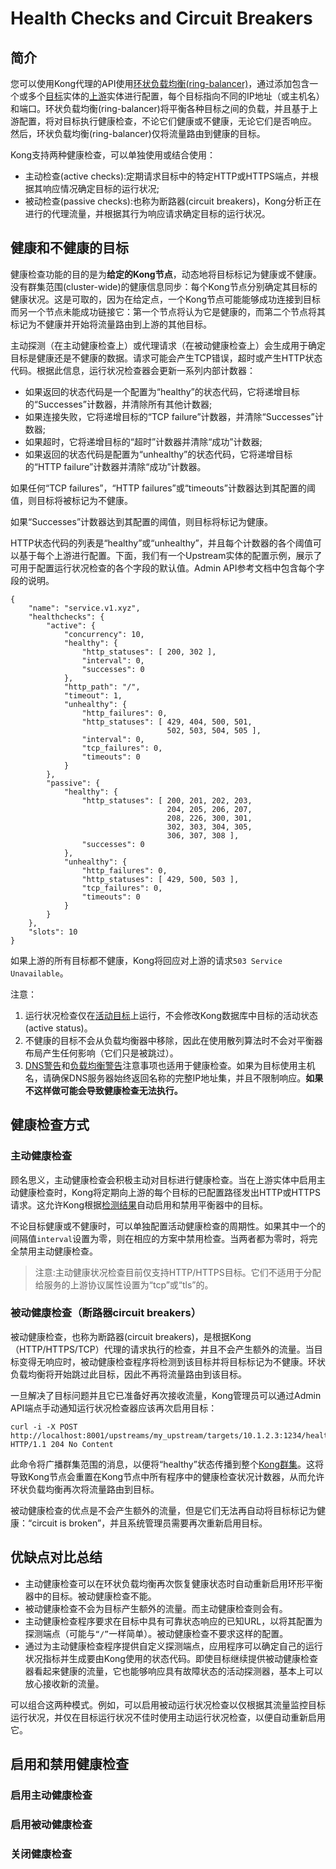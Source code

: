 # Health Checks and Circuit Breakers

## 简介

您可以使用Kong代理的API使用[环状负载均衡(ring-balancer)](https://docs.konghq.com/1.1.x/loadbalancing#ring-balancer)，通过添加包含一个或多个[目标](https://docs.konghq.com/1.1.x/loadbalancing#target)实体的[上游](https://docs.konghq.com/1.1.x/loadbalancing#upstream)实体进行配置，每个目标指向不同的IP地址（或主机名）和端口。环状负载均衡(ring-balancer)将平衡各种目标之间的负载，并且基于上游配置，将对目标执行健康检查，不论它们健康或不健康，无论它们是否响应。
然后，环状负载均衡(ring-balancer)仅将流量路由到健康的目标。

Kong支持两种健康检查，可以单独使用或结合使用：

- 主动检查(active checks):定期请求目标中的特定HTTP或HTTPS端点，并根据其响应情况确定目标的运行状况;
- 被动检查(passive checks):也称为断路器(circuit breakers)，Kong分析正在进行的代理流量，并根据其行为响应请求确定目标的运行状况。

## 健康和不健康的目标

健康检查功能的目的是为**给定的Kong节点**，动态地将目标标记为健康或不健康。没有群集范围(cluster-wide)的健康信息同步：每个Kong节点分别确定其目标的健康状况。这是可取的，因为在给定点，一个Kong节点可能能够成功连接到目标而另一个节点未能成功链接它：第一个节点将认为它是健康的，而第二个节点将其标记为不健康并开始将流量路由到上游的其他目标。

主动探测（在主动健康检查上）或代理请求（在被动健康检查上）会生成用于确定目标是健康还是不健康的数据。请求可能会产生TCP错误，超时或产生HTTP状态代码。根据此信息，运行状况检查器会更新一系列内部计数器：

- 如果返回的状态代码是一个配置为“healthy”的状态代码，它将递增目标的“Successes”计数器，并清除所有其他计数器;
- 如果连接失败，它将递增目标的“TCP failure”计数器，并清除“Successes”计数器;
- 如果超时，它将递增目标的“超时”计数器并清除“成功”计数器;
- 如果返回的状态代码是配置为“unhealthy”的状态代码，它将递增目标的“HTTP failure”计数器并清除“成功”计数器。

如果任何“TCP failures”，“HTTP failures”或“timeouts”计数器达到其配置的阈值，则目标将被标记为不健康。

如果“Successes”计数器达到其配置的阈值，则目标将标记为健康。

HTTP状态代码的列表是“healthy”或“unhealthy”，并且每个计数器的各个阈值可以基于每个上游进行配置。下面，我们有一个Upstream实体的配置示例，展示了可用于配置运行状况检查的各个字段的默认值。Admin API参考文档中包含每个字段的说明。

```
{
    "name": "service.v1.xyz",
    "healthchecks": {
        "active": {
            "concurrency": 10,
            "healthy": {
                "http_statuses": [ 200, 302 ],
                "interval": 0,
                "successes": 0
            },
            "http_path": "/",
            "timeout": 1,
            "unhealthy": {
                "http_failures": 0,
                "http_statuses": [ 429, 404, 500, 501,
                                   502, 503, 504, 505 ],
                "interval": 0,
                "tcp_failures": 0,
                "timeouts": 0
            }
        },
        "passive": {
            "healthy": {
                "http_statuses": [ 200, 201, 202, 203,
                                   204, 205, 206, 207,
                                   208, 226, 300, 301,
                                   302, 303, 304, 305,
                                   306, 307, 308 ],
                "successes": 0
            },
            "unhealthy": {
                "http_failures": 0,
                "http_statuses": [ 429, 500, 503 ],
                "tcp_failures": 0,
                "timeouts": 0
            }
        }
    },
    "slots": 10
}
```

如果上游的所有目标都不健康，Kong将回应对上游的请求`503 Service Unavailable`。

注意：

1. 运行状况检查仅在[活动目标](https://docs.konghq.com/1.1.x/admin-api#target-object)上运行，不会修改Kong数据库中目标的活动状态(active status)。
2. 不健康的目标不会从负载均衡器中移除，因此在使用散列算法时不会对平衡器布局产生任何影响（它们只是被跳过）。
3. [DNS警告](https://docs.konghq.com/1.1.x/loadbalancing#dns-caveats)和[负载均衡警告](https://docs.konghq.com/1.1.x/loadbalancing#balancing-caveats)注意事项也适用于健康检查。如果为目标使用主机名，请确保DNS服务器始终返回名称的完整IP地址集，并且不限制响应。**如果不这样做可能会导致健康检查无法执行。**

## 健康检查方式

### 主动健康检查

顾名思义，主动健康检查会积极主动对目标进行健康检查。当在上游实体中启用主动健康检查时，Kong将定期向上游的每个目标的已配置路径发出HTTP或HTTPS请求。这允许Kong根据[检测结果](https://docs.konghq.com/1.1.x/health-checks-circuit-breakers/#healthy-and-unhealthy-targets)自动启用和禁用平衡器中的目标。

不论目标健康或不健康时，可以单独配置活动健康检查的周期性。如果其中一个的间隔值`interval`设置为零，则在相应的方案中禁用检查。当两者都为零时，将完全禁用主动健康检查。

> 注意:主动健康状况检查目前仅支持HTTP/HTTPS目标。它们不适用于分配给服务的上游协议属性设置为“tcp”或“tls”的。

### 被动健康检查（断路器circuit breakers）

被动健康检查，也称为断路器(circuit breakers)，是根据Kong（HTTP/HTTPS/TCP）代理的请求执行的检查，并且不会产生额外的流量。当目标变得无响应时，被动健康检查程序将检测到该目标并将目标标记为不健康。环状负载均衡将开始跳过此目标，因此不再将流量路由到该目标。

一旦解决了目标问题并且它已准备好再次接收流量，Kong管理员可以通过Admin API端点手动通知运行状况检查器应该再次启用目标：
```
curl -i -X POST http://localhost:8001/upstreams/my_upstream/targets/10.1.2.3:1234/healthy
HTTP/1.1 204 No Content
```
此命令将广播群集范围的消息，以便将“healthy”状态传播到整个[Kong群集](https://docs.konghq.com/1.1.x/clustering)。这将导致Kong节点会重置在Kong节点中所有程序中的健康检查状况计数器，从而允许环状负载均衡再次将流量路由到目标。

被动健康检查的优点是不会产生额外的流量，但是它们无法再自动将目标标记为健康：“circuit is broken”，并且系统管理员需要再次重新启用目标。

## 优缺点对比总结

- 主动健康检查可以在环状负载均衡再次恢复健康状态时自动重新启用环形平衡器中的目标。被动健康检查不能。
- 被动健康检查不会为目标产生额外的流量。而主动健康检查则会有。
- 主动健康检查程序要求在目标中具有可靠状态响应的已知URL，以将其配置为探测端点（可能与`“/”`一样简单）。被动健康检查不要求这样的配置。
- 通过为主动健康检查程序提供自定义探测端点，应用程序可以确定自己的运行状况指标并生成要由Kong使用的状态代码。即使目标继续提供被动健康检查器看起来健康的流量，它也能够响应具有故障状态的活动探测器，基本上可以放心接收新的流量。

可以组合这两种模式。例如，可以启用被动运行状况检查以仅根据其流量监控目标运行状况，并仅在目标运行状况不佳时使用主动运行状况检查，以便自动重新启用它。

## 启用和禁用健康检查

### 启用主动健康检查

### 启用被动健康检查

### 关闭健康检查




















